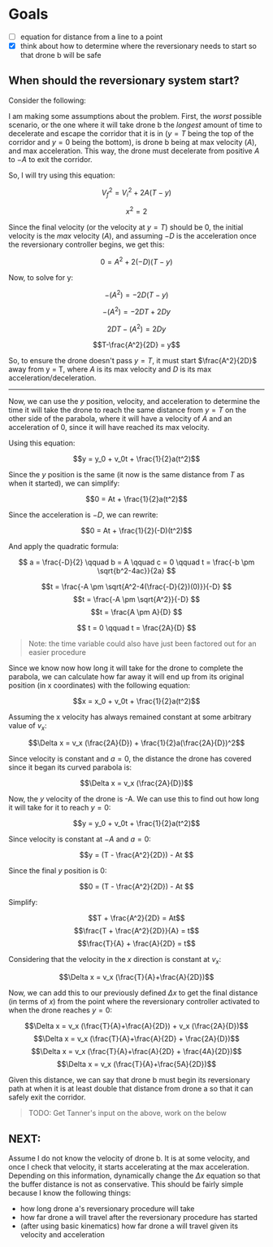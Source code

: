 # Goals

- [ ] equation for distance from a line to a point
- [x] think about how to determine where the reversionary needs to start so that
drone b will be safe

## When should the reversionary system start?
Consider the following:

I am making some assumptions about the problem. First, the *worst* possible
scenario, or the one where it will take drone b the *longest* amount of time to
decelerate and escape the corridor that it is in ($y=T$ being the top of the
corridor and $y = 0$ being the bottom), is drone b being at max velocity ($A$),
and max acceleration. This way, the drone must decelerate from positive $A$ to
$-A$ to exit the corridor.

So, I will try using this equation:


$$V_f^2 = V_i^2 + 2A(T-y)$$


$$x^2 = 2$$


Since the final velocity (or the velocity at $y = T$) should be 0, the initial
velocity is the *max* velocity ($A$), and assuming $-D$ is the acceleration once
the reversionary controller begins, we get this:

$$0 = A^2 + 2 (-D)(T- y)$$

Now, to solve for y:

$$-(A^2) = -2D(T−y)$$

$$-(A^2) = -2DT+2Dy$$

$$2DT-(A^2) = 2Dy$$

$$T-\frac{A^2}{2D} = y$$

So, to ensure the drone doesn't pass $y = T$, it must start $\frac{A^2}{2D}$
away from y = T, where $A$ is its max velocity and $D$ is its max
acceleration/deceleration.

---

Now, we can use the $y$ position, velocity, and acceleration to determine the
time it will take the drone to reach the same distance from $y=T$ on the other
side of the parabola, where it will have a velocity of $A$ and an acceleration
of 0, since it will have reached its max velocity.

Using this equation:

$$y = y_0 + v_0t + \frac{1}{2}a(t^2)$$

Since the $y$ position is the same (it now is the same distance from $T$ as when
it started), we can simplify:

$$0 = At + \frac{1}{2}a(t^2)$$

Since the acceleration is $-D$, we can rewrite:

$$0 = At + \frac{1}{2}(-D)(t^2)$$

And apply the quadratic formula:

$$
a = \frac{-D}{2}
\qquad
b = A
\qquad
c = 0
\qquad
t = \frac{-b \pm \sqrt{b^2-4ac}}{2a}
$$

$$t = \frac{-A \pm \sqrt{A^2-4(\frac{-D}{2})(0)}}{-D} $$
$$t = \frac{-A \pm \sqrt{A^2}}{-D} $$
$$t = \frac{A \pm A}{D} $$

$$
t = 0
\qquad
t = \frac{2A}{D}
$$

> Note: the time variable could also have just been factored out for an easier
> procedure

Since we know now how long it will take for the drone to complete the parabola,
we can calculate how far away it will end up from its original position (in x
coordinates) with the following equation:

$$x = x_0 + v_0t + \frac{1}{2}a(t^2)$$

Assuming the x velocity has always remained constant at some arbitrary value of
$v_x$:

$$\Delta x = v_x (\frac{2A}{D}) + \frac{1}{2}a(\frac{2A}{D})^2$$

Since velocity is constant and $a = 0$, the distance the drone has covered since
it began its curved parabola is:

$$\Delta x = v_x (\frac{2A}{D})$$

Now, the $y$ velocity of the drone is -A. We can use this to find out how long
it will take for it to reach $y=0$:

$$y = y_0 + v_0t + \frac{1}{2}a(t^2)$$

Since velocity is constant at $-A$ and $a = 0$:

$$y = (T - \frac{A^2}{2D}) - At $$

Since the final $y$ position is 0:

$$0 = (T - \frac{A^2}{2D}) - At $$

Simplify:

$$T + \frac{A^2}{2D} = At$$
$$\frac{T + \frac{A^2}{2D}}{A} = t$$
$$\frac{T}{A} + \frac{A}{2D} = t$$

Considering that the velocity in the $x$ direction is constant at $v_x$:

$$\Delta x = v_x (\frac{T}{A}+\frac{A}{2D})$$

Now, we can add this to our previously defined $\Delta x$ to get the final
distance (in terms of $x$) from the point where the reversionary controller
activated to when the drone reaches $y=0$:

$$\Delta x = v_x (\frac{T}{A}+\frac{A}{2D}) + v_x (\frac{2A}{D})$$
$$\Delta x = v_x (\frac{T}{A}+\frac{A}{2D} + \frac{2A}{D})$$
$$\Delta x = v_x (\frac{T}{A}+\frac{A}{2D} + \frac{4A}{2D})$$
$$\Delta x = v_x (\frac{T}{A}+\frac{5A}{2D})$$

Given this distance, we can say that drone b must begin its reversionary path at
when it is at least double that distance from drone a so that it can safely exit
the corridor.

>  TODO: Get Tanner's input on the above, work on the below

## NEXT:
Assume I do not know the velocity of drone b. It is at some velocity, and once I
check that velocity, it starts accelerating at the max acceleration. Depending
on this information, dynamically change the $\Delta x$ equation so that the
buffer distance is not as conservative. This should be fairly simple because I
know the following things:

- how long drone a's reversionary procedure will take
- how far drone a will travel after the reversionary procedure has started
- (after using basic kinematics) how far drone a will travel given its velocity
and acceleration
